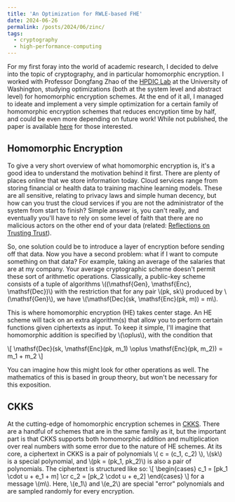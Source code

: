 ```yaml
---
title: 'An Optimization for RWLE-based FHE'
date: 2024-06-26
permalink: /posts/2024/06/zinc/
tags:
  - cryptography
  - high-performance-computing
---
```


For my first foray into the world of academic research, I decided to delve into the topic of cryptography, and in particular homomorphic encryption. I worked with Professor Dongfang Zhao of the [HPDIC Lab](https://hpdic.github.io/) at the University of Washington, studying optimizations (both at the system level and abstract level) for homomorphic encryption schemes. At the end of it all, I managed to ideate and implement a very simple optimization for a certain family of homomorphic encryption schemes that reduces encryption time by half, and could be even more depending on future work! While not published, the paper is available [here](https://arxiv.org/abs/2408.07304) for those interested.

## Homomorphic Encryption

To give a very short overview of what homomorphic encryption is, it's a good idea to understand the motivation behind it first. There are plenty of places online that we store information today. Cloud services range from storing financial or health data to training machine learning models. These are all sensitive, relating to privacy laws and simple human decency, but how can you trust the cloud services if you are not the administrator of the system from start to finish? Simple answer is, you can't really, and eventually you'll have to rely on some level of faith that there are no malicious actors on the other end of your data (related: [Reflections on Trusting Trust](https://www.cs.cmu.edu/~rdriley/487/papers/Thompson_1984_ReflectionsonTrustingTrust.pdf)). 

So, one solution could be to introduce a layer of encryption before sending off that data. Now you have a second problem: what if I want to compute something on that data? For example, taking an average of the salaries that are at my company. Your average cryptographic scheme doesn't permit these sort of arithmetic operations. Classically, a public-key scheme consists of a tuple of algorithms \\((\mathsf{Gen}, \mathsf{Enc}, \mathsf{Dec})\\) with the restriction that for any pair \\(pk, sk\\) produced by \\(\mathsf{Gen}\\), we have \\(\mathsf{Dec}(sk, \mathsf{Enc}(pk, m)) = m\\).

This is where homomorphic encryption (HE) takes center stage. An HE scheme will tack on an extra algorithm(s) that allow you to perform certain functions given ciphertexts as input. To keep it simple, I'll imagine that homomorphic addition is specified by \\(\oplus\\), with the condition that 

\\[ \mathsf{Dec}(sk, \mathsf{Enc}(pk, m_1) \oplus \mathsf{Enc}(pk, m_2)) = m_1 + m_2 \\]

You can imagine how this might look for other operations as well. The mathematics of this is based in group theory, but won't be necessary for this exposition.

## CKKS

At the cutting-edge of homomorphic encryption schemes in [CKKS](https://eprint.iacr.org/2016/421.pdf). There are a handful of schemes that are in the same family as it, but the important part is that CKKS supports both homomorphic addition and multiplication over real numbers with some error due to the nature of HE schemes. At its core, a ciphertext in CKKS is a pair of polynomials \\( c = (c_1, c_2) \\), \\(sk\\) is a special polynomial, and \\(pk = (pk_1, pk_2)\\) is also a pair of polynomials. The ciphertext is structured like so:
\\[
\begin{cases}
    c_1 = [pk_1 \cdot u + e_1 + m] \cr
    c_2 = [pk_2 \cdot u + e_2]
\end{cases}
\\]
for a message \\(m\\). Here, \\(e_1\\) and \\(e_2\\) are special "error" polynomials and are sampled randomly for every encryption. 